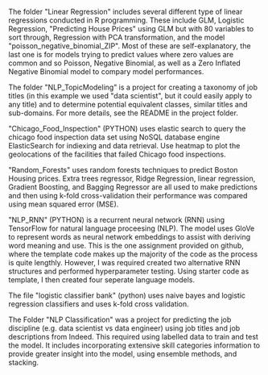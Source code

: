 The folder "Linear Regression" includes several different type of linear regressions conducted in R programming. These include GLM, Logistic Regression, "Predicting House Prices" using GLM but with 80 variables to sort through, Regression with PCA transformation, and the model "poisson_negative_binomial_ZIP". Most of these are self-explanatory, the last one is for models trying to predict values where zero values are common and so Poisson, Negative Binomial, as well as a Zero Inflated Negative Binomial model to compary model performances.

The folder "NLP_TopicModeling" is a project for creating a taxonomy of job titles (in this example we used "data scientist", but it could easily apply to any title) and to determine potential equivalent classes, similar titles and sub-domains. For more details, see the README in the project folder.

"Chicago_Food_Inspection" (PYTHON) uses elastic search to query the chicago food inspection data set using NoSQL database engine ElasticSearch for indiexing and data retrieval. Use heatmap to plot the geolocations of the facilities that failed Chicago food inspections.

"Random_Forests" uses random forests techniques to predict Boston Housing prices. Extra trees regressor, Ridge Regression, linear regression, Gradient Boosting, and Bagging Regressor are all used to make predictions and then using k-fold cross-validation their performance was compared using mean squared error (MSE). 

"NLP_RNN" (PYTHON) is a recurrent neural network (RNN) using TensorFlow for natural language proceesing (NLP). The model uses GloVe to represent words as neural network embeddings to assist with deriving word meaning and use. This is the one assignment provided on github, where the template code makes up the majority of the code as the process is quite lengthly. However, I was required created two alternative RNN structures and performed hyperparameter testing. Using starter code as template, I then created four seperate
language models.

The file "logistic classifier bank" (python) uses naive bayes and logistic regression classifiers and uses k-fold cross validation.

The Folder "NLP Classification" was a project for predicting the job discipline (e.g. data scientist vs data engineer) using job titles and job descriptions from Indeed. This required using labelled data to train and test the model. It includes incorporating extensive skill categories information to provide greater insight into the model, using ensemble methods, and stacking. 
